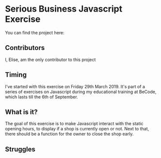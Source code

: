 # Serious Business Javascript Exercise

You can find the project here:

## Contributors

I, Elise, am the only contributor to this project

## Timing

I've started with this exercise on Friday 29th March 2019. It's part of a series of exercises on Javascript during my educational training at BeCode, which lasts till the 6th of September.

## What is it?

The goal of this exercise is to make Javascript interact with the static opening hours, to display if a shop is currently open or not. Next to that, there should be a function for the owner to close the shop early.

## Struggles


